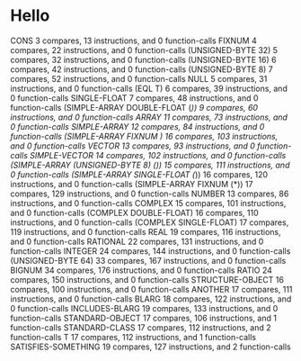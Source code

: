 # Hello
  CONS 3 compares, 13 instructions, and 0 function-calls
  FIXNUM 4 compares, 22 instructions, and 0 function-calls
   (UNSIGNED-BYTE 32) 5 compares, 32 instructions, and 0 function-calls
    (UNSIGNED-BYTE 16) 6 compares, 42 instructions, and 0 function-calls
     (UNSIGNED-BYTE 8) 7 compares, 52 instructions, and 0 function-calls
  NULL 5 compares, 31 instructions, and 0 function-calls
  (EQL T) 6 compares, 39 instructions, and 0 function-calls
  SINGLE-FLOAT 7 compares, 48 instructions, and 0 function-calls
  (SIMPLE-ARRAY DOUBLE-FLOAT (*)) 9 compares, 60 instructions, and 0 function-calls
  ARRAY 11 compares, 73 instructions, and 0 function-calls
   SIMPLE-ARRAY 12 compares, 84 instructions, and 0 function-calls
    (SIMPLE-ARRAY FIXNUM *) 16 compares, 103 instructions, and 0 function-calls
   VECTOR 13 compares, 93 instructions, and 0 function-calls
    SIMPLE-VECTOR 14 compares, 102 instructions, and 0 function-calls
    (SIMPLE-ARRAY (UNSIGNED-BYTE 8) (*)) 15 compares, 111 instructions, and 0 function-calls
    (SIMPLE-ARRAY SINGLE-FLOAT (*)) 16 compares, 120 instructions, and 0 function-calls
    (SIMPLE-ARRAY FIXNUM (*)) 17 compares, 129 instructions, and 0 function-calls
  NUMBER 13 compares, 86 instructions, and 0 function-calls
   COMPLEX 15 compares, 101 instructions, and 0 function-calls
    (COMPLEX DOUBLE-FLOAT) 16 compares, 110 instructions, and 0 function-calls
    (COMPLEX SINGLE-FLOAT) 17 compares, 119 instructions, and 0 function-calls
   REAL 19 compares, 116 instructions, and 0 function-calls
    RATIONAL 22 compares, 131 instructions, and 0 function-calls
     INTEGER 24 compares, 144 instructions, and 0 function-calls
      (UNSIGNED-BYTE 64) 33 compares, 167 instructions, and 0 function-calls
      BIGNUM 34 compares, 176 instructions, and 0 function-calls
     RATIO 24 compares, 150 instructions, and 0 function-calls
  STRUCTURE-OBJECT 16 compares, 100 instructions, and 0 function-calls
   ANOTHER 17 compares, 111 instructions, and 0 function-calls
   BLARG 18 compares, 122 instructions, and 0 function-calls
    INCLUDES-BLARG 19 compares, 133 instructions, and 0 function-calls
  STANDARD-OBJECT 17 compares, 106 instructions, and 1 function-calls
   STANDARD-CLASS 17 compares, 112 instructions, and 2 function-calls
  T 17 compares, 112 instructions, and 1 function-calls
   SATISFIES-SOMETHING 19 compares, 127 instructions, and 2 function-calls
